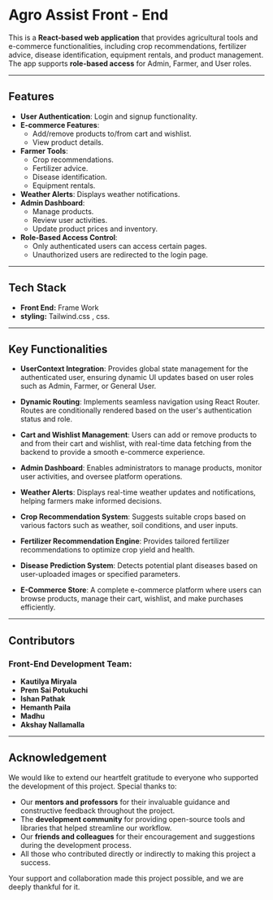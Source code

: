# Agro Assist Front - End

This is a **React-based web application** that provides agricultural tools and e-commerce functionalities, including crop recommendations, fertilizer advice, disease identification, equipment rentals, and product management. The app supports **role-based access** for Admin, Farmer, and User roles.

---

## Features

- **User Authentication**: Login and signup functionality.
- **E-commerce Features**:
  - Add/remove products to/from cart and wishlist.
  - View product details.
- **Farmer Tools**:
  - Crop recommendations.
  - Fertilizer advice.
  - Disease identification.
  - Equipment rentals.
- **Weather Alerts**: Displays weather notifications.
- **Admin Dashboard**:
  - Manage products.
  - Review user activities.
  - Update product prices and inventory.
- **Role-Based Access Control**:
  - Only authenticated users can access certain pages.
  - Unauthorized users are redirected to the login page.

---

## Tech Stack

- **Front End:** Frame Work
- **styling:** Tailwind.css , css.
 
---
## Key Functionalities

- **UserContext Integration**: Provides global state management for the authenticated user, ensuring dynamic UI updates based on user roles such as Admin, Farmer, or General User.

- **Dynamic Routing**: Implements seamless navigation using React Router. Routes are conditionally rendered based on the user's authentication status and role.

- **Cart and Wishlist Management**: Users can add or remove products to and from their cart and wishlist, with real-time data fetching from the backend to provide a smooth e-commerce experience.

- **Admin Dashboard**: Enables administrators to manage products, monitor user activities, and oversee platform operations.

- **Weather Alerts**: Displays real-time weather updates and notifications, helping farmers make informed decisions.

- **Crop Recommendation System**: Suggests suitable crops based on various factors such as weather, soil conditions, and user inputs.

- **Fertilizer Recommendation Engine**: Provides tailored fertilizer recommendations to optimize crop yield and health.

- **Disease Prediction System**: Detects potential plant diseases based on user-uploaded images or specified parameters.

- **E-Commerce Store**: A complete e-commerce platform where users can browse products, manage their cart, wishlist, and make purchases efficiently.

---

## Contributors

### Front-End Development Team:
- **Kautilya Miryala**
- **Prem Sai Potukuchi**
- **Ishan Pathak**
- **Hemanth Paila**
- **Madhu**
- **Akshay Nallamalla**

---

## Acknowledgement

We would like to extend our heartfelt gratitude to everyone who supported the development of this project. Special thanks to:

- Our **mentors and professors** for their invaluable guidance and constructive feedback throughout the project.
- The **development community** for providing open-source tools and libraries that helped streamline our workflow.
- Our **friends and colleagues** for their encouragement and suggestions during the development process.
- All those who contributed directly or indirectly to making this project a success.

Your support and collaboration made this project possible, and we are deeply thankful for it.








